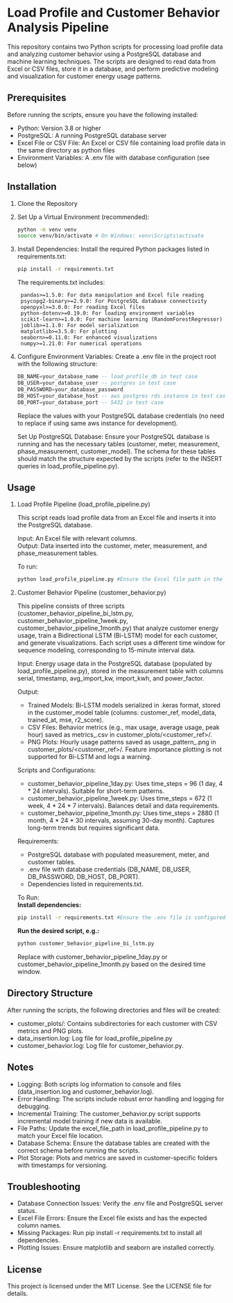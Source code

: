 # Load Profile and Customer Behavior Analysis Pipeline

This repository contains two Python scripts for processing load profile data and analyzing customer behavior using a PostgreSQL database and machine learning techniques. The scripts are designed to read data from Excel or CSV files, store it in a database, and perform predictive modeling and visualization for customer energy usage patterns.

## Prerequisites

Before running the scripts, ensure you have the following installed:

* Python: Version 3.8 or higher
* PostgreSQL: A running PostgreSQL database server
* Excel File or CSV File: An Excel or CSV file containing load profile data in the same directory as python files
* Environment Variables: A .env file with database configuration (see below)

## Installation

1. Clone the Repository

2. Set Up a Virtual Environment (recommended):
    ```bash
    python -m venv venv
    source venv/bin/activate # On Windows: venv\Scripts\activate
3. Install Dependencies: Install the required Python packages listed in requirements.txt:
    ```bash
    pip install -r requirements.txt
    ```

    The requirements.txt includes:

        pandas>=1.5.0: For data manipulation and Excel file reading
        psycopg2-binary>=2.9.0: For PostgreSQL database connectivity
        openpyxl>=3.0.0: For reading Excel files
        python-dotenv>=0.19.0: For loading environment variables
        scikit-learn>=1.0.0: For machine learning (RandomForestRegressor)
        joblib>=1.1.0: For model serialization
        matplotlib>=3.5.0: For plotting
        seaborn>=0.11.0: For enhanced visualizations
        numpy>=1.21.0: For numerical operations

4. Configure Environment Variables: Create a .env file in the project root with the following structure:

    ```sql
    DB_NAME=your_database_name -- load_profile_db in test case  
    DB_USER=your_database_user -- postgres in test case  
    DB_PASSWORD=your_database_password  
    DB_HOST=your_database_host -- aws postgres rds instance in test case  
    DB_PORT=your_database_port -- 5432 in test case
    ```

    Replace the values with your PostgreSQL database credentials (no need to replace if using same aws instance for development).

    Set Up PostgreSQL Database: Ensure your PostgreSQL database is running and has the necessary tables (customer, meter, measurement, phase_measurement, customer_model). The schema for these tables should match the structure expected by the scripts (refer to the INSERT queries in load_profile_pipeline.py).

## Usage

1. Load Profile Pipeline (load_profile_pipeline.py)

    This script reads load profile data from an Excel file and inserts it into the PostgreSQL database.  
    
    Input: An Excel file with relevant columns.  
    Output: Data inserted into the customer, meter, measurement, and phase_measurement tables.  
    
    To run:
    ```bash
    python load_profile_pipeline.py #Ensure the Excel file path in the script (excel_file_path) points to a valid file.
    ```

2. Customer Behavior Pipeline (customer_behavior.py)

    This pipeline consists of three scripts (customer_behavior_pipeline_bi_lstm.py, customer_behavior_pipeline_1week.py, customer_behavior_pipeline_1month.py) that analyze customer energy usage, train a Bidirectional LSTM (Bi-LSTM) model for each customer, and generate visualizations. Each script uses a different time window for sequence modeling, corresponding to 15-minute interval data.  
    
    Input: Energy usage data in the PostgreSQL database (populated by load_profile_pipeline.py), stored in the measurement table with columns serial, timestamp, avg_import_kw, import_kwh, and power_factor.  

    Output:  
    - Trained Models: Bi-LSTM models serialized in .keras format, stored in the customer_model table (columns: customer_ref, model_data, trained_at, mse, r2_score).  
    - CSV Files: Behavior metrics (e.g., max usage, average usage, peak hour) saved as metrics_<timestamp>.csv in customer_plots/<customer_ref>/.  
    - PNG Plots: Hourly usage patterns saved as usage_pattern_<timestamp>.png in customer_plots/<customer_ref>/. Feature importance plotting is not supported for Bi-LSTM and logs a warning.  
    
    Scripts and Configurations:  
    - customer_behavior_pipeline_1day.py: Uses time_steps = 96 (1 day, 4 * 24 intervals). Suitable for short-term patterns.  
    - customer_behavior_pipeline_1week.py: Uses time_steps = 672 (1 week, 4 * 24 * 7 intervals). Balances detail and data requirements.  
    - customer_behavior_pipeline_1month.py: Uses time_steps = 2880 (1 month, 4 * 24 * 30 intervals, assuming 30-day month). Captures long-term trends but requires significant data.  

    Requirements:  
    - PostgreSQL database with populated measurement, meter, and customer tables.  
    - .env file with database credentials (DB_NAME, DB_USER, DB_PASSWORD, DB_HOST, DB_PORT).  
    - Dependencies listed in requirements.txt.  

    To Run:  
    **Install dependencies:**  
    ```bash
    pip install -r requirements.txt #Ensure the .env file is configured with database credentials.
    ```  
    **Run the desired script, e.g.:**  
    ```bash 
    python customer_behavior_pipeline_bi_lstm.py
    ```  
    Replace with customer_behavior_pipeline_1day.py or customer_behavior_pipeline_1month.py based on the desired time window.  

## Directory Structure

After running the scripts, the following directories and files will be created:

- customer_plots/: Contains subdirectories for each customer with CSV metrics and PNG plots.
- data_insertion.log: Log file for load_profile_pipeline.py
- customer_behavior.log: Log file for customer_behavior.py.

## Notes

* Logging: Both scripts log information to console and files (data_insertion.log and customer_behavior.log).
* Error Handling: The scripts include robust error handling and logging for debugging.
* Incremental Training: The customer_behavior.py script supports incremental model training if new data is available.
* File Paths: Update the excel_file_path in load_profile_pipeline.py to match your Excel file location.
* Database Schema: Ensure the database tables are created with the correct schema before running the scripts.
* Plot Storage: Plots and metrics are saved in customer-specific folders with timestamps for versioning.

## Troubleshooting

* Database Connection Issues: Verify the .env file and PostgreSQL server status.
* Excel File Errors: Ensure the Excel file exists and has the expected column names.
* Missing Packages: Run pip install -r requirements.txt to install all dependencies.
* Plotting Issues: Ensure matplotlib and seaborn are installed correctly.

## License

This project is licensed under the MIT License. See the LICENSE file for details.